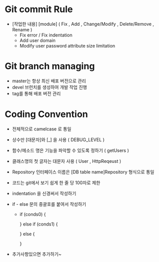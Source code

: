 # Git commit Rule
- [작업한 내용] [module] ( Fix , Add , Change/Modify , Delete/Remove , Rename )
    - Fix error / Fix indentation
    - Add user domain
    - Modify user password attribute size limitation

# Git branch managing
- master는 항상 최신 배포 버전으로 관리 
- devel 브런치를 생성하여 개발 작업 진행
- tag를 통해 배포 버전 관리 

# Coding Convention
- 전체적으로 camelcase 로 통일
- 상수만 [대문자]와 [_] 을 사용  ( DEBUG_LEVEL )
- 함수/메소드 명은 기능을 파악할 수 있도록 정하기 ( getUsers )
- 클래스명의 첫 글자는 대문자 사용 ( User , HttpReqeust )
- Repository 인터페이스 이름은 [DB table name]Repository 형식으로 통일
- 코드는 git에서 보기 쉽게 한 줄 당 100자로 제한 
- indentation 을 신경써서 작성하기
- if - else 문의 중괄호를 붙여서 작성하기 
    - if (conds0) {

        } else if (conds1) {

        } else {

        }

- 추가사항있으면 추가하기~
        
